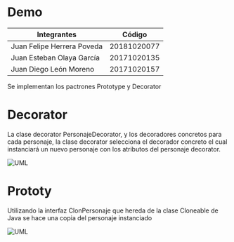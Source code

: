 # Demo
|Integrantes|Código|
|-----------|-----------|
|Juan Felipe Herrera Poveda|20181020077|
|Juan Esteban Olaya García|20171020135|
|Juan Diego León Moreno|20171020157|

Se implementan los pactrones Prototype y Decorator

# Decorator

La clase decorator PersonajeDecorator, y los decoradores concretos para cada personaje, la clase decorator selecciona el decorador concreto el cual instanciará un nuevo personaje con los atributos del personaje decorator.

![UML](https://github.com/Juandials/Demo2/D.png)

# Prototy

Utilizando la interfaz ClonPersonaje que hereda de la clase Cloneable de Java se hace una copia del personaje instanciado

![UML](https://github.com/Juandials/Demo2/p.png)

